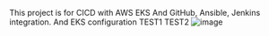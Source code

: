 This project is for CICD with AWS EKS
And GitHub, Ansible, Jenkins integration.
And EKS configuration
TEST1
TEST2
![image](https://user-images.githubusercontent.com/35370115/150634956-54357760-c5b9-445c-b444-5b69e98e83b8.png)
